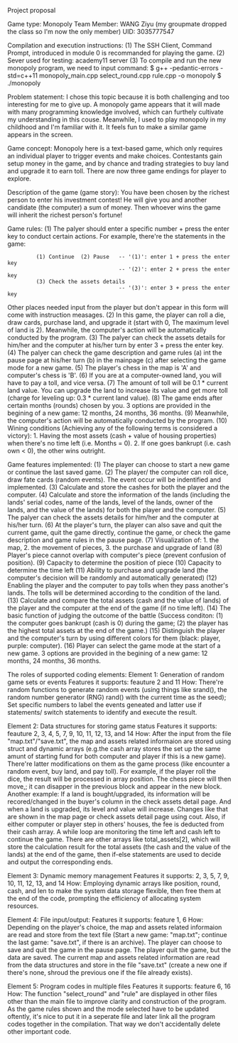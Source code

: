 Project proposal

Game type: Monopoly 
Team Member: WANG Ziyu (my groupmate dropped the class so I'm now the only member)
UID: 3035777547

Compilation and execution instructions:
(1) The SSH Client, Command Prompt, introduced in module 0 is recommanded for playing the game.
(2) Sever used for testing: academy11 server
(3) To compile and run the new monopoly program, we need to input command:
$ g++ -pedantic-errors -std=c++11 monopoly_main.cpp select_round.cpp rule.cpp -o monopoly
$ ./monopoly

Problem statement:
I chose this topic because it is both challenging and too interesting for me to give up. A monopoly game appears that it will made with many programming knowledge involved, which can furthely cultivate my understanding in this couse. Meanwhile, I used to play monopoly in my childhood and I'm familiar with it. It feels fun to make a similar game appears in the screen.

Game concept:
Monopoly here is a text-based game, which only requires an individual player to trigger events and make choices. Contestants gain setup money in the game, and by chance and trading strategies to buy land and upgrade it to earn toll. There are now three game endings for player to explore.

Description of the game (game story): 
You have been chosen by the richest person to enter his investment contest! He will give you and another candidate (the computer) a sum of money. Then whoever wins the game will inherit the richest person's fortune!
  
Game rules: 
(1) The palyer should enter a specific number + press the enter key to conduct certain actions. For example, there're the statements in the game:  
  
             (1) Continue  (2) Pause   -- '(1)': enter 1 + press the enter key           
                                       -- '(2)': enter 2 + press the enter key           
             (3) Check the assets details                                                
                                       -- '(3)': enter 3 + press the enter key           
 
Other places needed input from the player but don't appear in this form will come with instruction measages. 
(2) In this game, the player can roll a die, draw cards, purchase land, and upgrade it (start with 0, The maximum level of land is 2). Meanwhile, the computer's action will be automatically conducted by the program.
(3) The palyer can check the assets details for him/her and the computer at his/her turn by enter 3 + press the enter key.
(4) The palyer can check the game description and game rules (a) int the pause page at his/her turn (b) in the mainpage (c) after selecting the game mode for a new game.
(5) The player's chess in the map is 'A' and computer's chess is 'B'.
(6) If you are at a computer-owned land, you will have to pay a toll, and vice versa.
(7) The amount of toll will be 0.1 * current land value. You can upgrade the land to increase its value and get more toll (charge for leveling up: 0.3 * current land value). 
(8) The game ends after certain months (rounds) chosen by you. 3 options are provided in the begining of a new game: 12 months, 24 months, 36 months.
(9) Meanwhile, the computer's action will be automatically conducted by the program.
(10) Wining conditions (Achieving any of the following terms is considered a victory): 
    1. Having the most assets (cash + value of housing properties) when there's no time left (i.e. Months = 0). 
    2. If one goes bankrupt (i.e. cash own < 0), the other wins outright.  

Game features implemented:
(1) The player can choose to start a new game or continue the last saved game.
(2) The player/ the computer can roll dice, draw fate cards (random events). The event occur will be indentified and implemented.
(3) Calculate and store the cashes for both the player and the computer.
(4) Calculate and store the information of the lands (including the lands' serial codes, name of the lands, level of the lands, owner of the lands, and the value of the lands)  for both the player and the computer.
(5) The palyer can check the assets details for him/her and the computer at his/her turn.
(6) At the player's turn, the player can also save and quit the current game, quit the game directly, continue the game, or check the game description and game rules in the pause page.
(7) Visualization of: 1. the map, 2. the movement of pieces, 3. the purchase and upgrade of land
(8) Player's piece cannot overlap with computer's piece (prevent confusion of position).
(9) Capacity to determine the position of piece
(10) Capacity to determine the time left
(11) Ability to purchase and upgrade land (the computer's decision will be randomly and automatically generated)
(12) Enabling the player and the computer to pay tolls when they pass another's lands. The tolls will be determined according to the condition of the land.
(13) Calculate and compare the total assets (cash and the value of lands) of the player and the computer at the end of the game (if no time left).
(14) The basic function of judging the outcome of the battle (Success conditon: (1) the computer goes bankrupt (cash is 0) during the game; (2) the player has the highest total assets at the end of the game.)
(15) Distinguish the player and the computer's turn by using different colors for them (black: player, purple: computer).
(16) Player can select the game mode at the start of a new game. 3 options are provided in the begining of a new game: 12 months, 24 months, 36 months.

The roles of supported coding elements:
Element 1: Generation of random game sets or events
Features it supports: feauture 2 and 11
How: There're random functions to generate random events (using things like srand(), the random number generator (RNG) rand() with the current time as the seed); Set specific numbers to label the events geneated and latter use if statements/ switch statements to identify and execute the result.

Element 2: Data structures for storing game status
Features it supports: feauture 2, 3, 4, 5, 7, 9, 10, 11, 12, 13, and 14
How: After the input from the file "map.txt"/"save.txt", the map and assets related informaion are stored using struct and dynamic arrays (e.g.the cash array stores the set up the same amunt of starting fund for both computer and player if this is a new game). There're latter modifications on them as the game process (like encounter a random event, buy land, and pay toll). For example, if the player roll the dice, the result will be processed in array position. The chess piece will then move,; it can disapper in the previous block and appear in the new block. Another example: If a land is bought/upgraded, its information will be recored/changed in the buyer's column in the check assets detail page. And when a land is upgraded, its level and value will increase. Changes like that are shown in the map page or check assets detail page using cout. Also, if either computer or player step in others' houses, the fee is deducted from their cash array. A while loop are monitoring the time left and cash left to continue the game. There are other arrays like total_assets[2], which will store the calculation result for the total assets (the cash and the value of the lands) at the end of the game, then if-else statements are used to decide and output the corresponding ends. 

Element 3: Dynamic memory management 
Features it supports: 2, 3, 5, 7, 9, 10, 11, 12, 13, and 14
How: Employing dynamic arrays like position, round, cash, and len to make the system data storage flexible, then free them at the end of the code, prompting the efficiency of allocating system resources.

Element 4: File input/output:
Features it supports: feature 1, 6
How: Depending on the player's choice, the map and assets related informaion are read and store from the text file (Start a new game: "map.txt"; continue the last game: "save.txt", if there is an archive). The player can choose to save and quit the game in the pause page. The player quit the game, but the data are saved. The current map and assets related information are read from the data structures and store in the file "save.txt" (create a new one if there's none, shroud the previous one if the file already exists). 

Element 5: Program codes in multiple files
Features it supports: feature 6, 16
How: The function "select_round" and "rule" are displayed in other files other than the main file to improve clarity and construction of the program. As the game rules shown and the mode selected have to be updated oftently, it's nice to put it in a seperate file and later link all the program codes together in the compilation. That way we don't accidentally delete other important code. 
